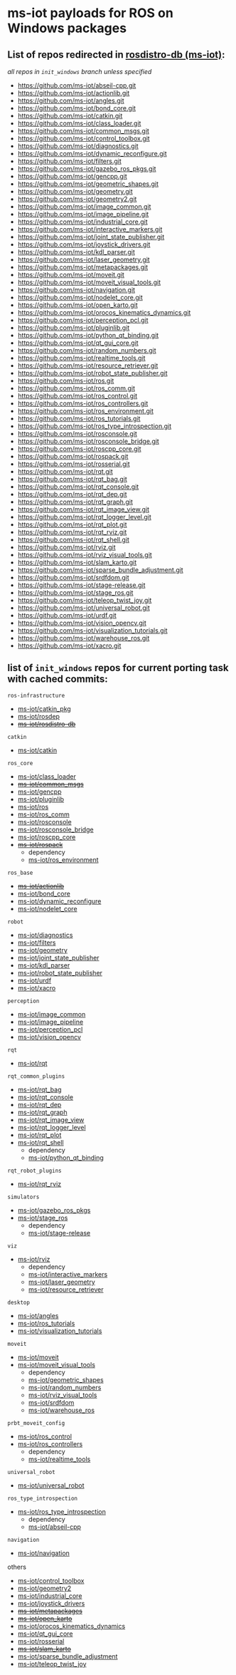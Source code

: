 # ms-iot payloads for ROS on Windows packages

## List of repos redirected in [rosdistro-db (ms-iot)](https://github.com/ms-iot/rosdistro-db/blob/init_windows/melodic/distribution.yaml):

*all repos in `init_windows` branch unless specified*
* https://github.com/ms-iot/abseil-cpp.git
* https://github.com/ms-iot/actionlib.git
* https://github.com/ms-iot/angles.git
* https://github.com/ms-iot/bond_core.git
* https://github.com/ms-iot/catkin.git
* https://github.com/ms-iot/class_loader.git
* https://github.com/ms-iot/common_msgs.git
* https://github.com/ms-iot/control_toolbox.git
* https://github.com/ms-iot/diagnostics.git
* https://github.com/ms-iot/dynamic_reconfigure.git
* https://github.com/ms-iot/filters.git
* https://github.com/ms-iot/gazebo_ros_pkgs.git
* https://github.com/ms-iot/gencpp.git
* https://github.com/ms-iot/geometric_shapes.git
* https://github.com/ms-iot/geometry.git
* https://github.com/ms-iot/geometry2.git
* https://github.com/ms-iot/image_common.git
* https://github.com/ms-iot/image_pipeline.git
* https://github.com/ms-iot/industrial_core.git
* https://github.com/ms-iot/interactive_markers.git
* https://github.com/ms-iot/joint_state_publisher.git
* https://github.com/ms-iot/joystick_drivers.git
* https://github.com/ms-iot/kdl_parser.git
* https://github.com/ms-iot/laser_geometry.git
* https://github.com/ms-iot/metapackages.git
* https://github.com/ms-iot/moveit.git
* https://github.com/ms-iot/moveit_visual_tools.git
* https://github.com/ms-iot/navigation.git
* https://github.com/ms-iot/nodelet_core.git
* https://github.com/ms-iot/open_karto.git
* https://github.com/ms-iot/orocos_kinematics_dynamics.git
* https://github.com/ms-iot/perception_pcl.git
* https://github.com/ms-iot/pluginlib.git
* https://github.com/ms-iot/python_qt_binding.git
* https://github.com/ms-iot/qt_gui_core.git
* https://github.com/ms-iot/random_numbers.git
* https://github.com/ms-iot/realtime_tools.git
* https://github.com/ms-iot/resource_retriever.git
* https://github.com/ms-iot/robot_state_publisher.git
* https://github.com/ms-iot/ros.git
* https://github.com/ms-iot/ros_comm.git
* https://github.com/ms-iot/ros_control.git
* https://github.com/ms-iot/ros_controllers.git
* https://github.com/ms-iot/ros_environment.git
* https://github.com/ms-iot/ros_tutorials.git
* https://github.com/ms-iot/ros_type_introspection.git
* https://github.com/ms-iot/rosconsole.git
* https://github.com/ms-iot/rosconsole_bridge.git
* https://github.com/ms-iot/roscpp_core.git
* https://github.com/ms-iot/rospack.git
* https://github.com/ms-iot/rosserial.git
* https://github.com/ms-iot/rqt.git
* https://github.com/ms-iot/rqt_bag.git
* https://github.com/ms-iot/rqt_console.git
* https://github.com/ms-iot/rqt_dep.git
* https://github.com/ms-iot/rqt_graph.git
* https://github.com/ms-iot/rqt_image_view.git
* https://github.com/ms-iot/rqt_logger_level.git
* https://github.com/ms-iot/rqt_plot.git
* https://github.com/ms-iot/rqt_rviz.git
* https://github.com/ms-iot/rqt_shell.git
* https://github.com/ms-iot/rviz.git
* https://github.com/ms-iot/rviz_visual_tools.git
* https://github.com/ms-iot/slam_karto.git
* https://github.com/ms-iot/sparse_bundle_adjustment.git
* https://github.com/ms-iot/srdfdom.git
* https://github.com/ms-iot/stage-release.git
* https://github.com/ms-iot/stage_ros.git
* https://github.com/ms-iot/teleop_twist_joy.git
* https://github.com/ms-iot/universal_robot.git
* https://github.com/ms-iot/urdf.git
* https://github.com/ms-iot/vision_opencv.git
* https://github.com/ms-iot/visualization_tutorials.git
* https://github.com/ms-iot/warehouse_ros.git
* https://github.com/ms-iot/xacro.git

## list of `init_windows` repos for current porting task with cached commits:
`ros-infrastructure`
* [ms-iot/catkin_pkg](https://github.com/ros-infrastructure/catkin_pkg/compare/master...ms-iot:init_windows)
* [ms-iot/rosdep](https://github.com/ros-infrastructure/rosdep/compare/master...ms-iot:init_windows)
* [~~ms-iot/rosdistro-db~~](https://github.com/ros/rosdistro/compare/master...ms-iot:init_windows)

`catkin`
* [ms-iot/catkin](https://github.com/ros/catkin/compare/kinetic-devel...ms-iot:init_windows)

`ros_core`
* [ms-iot/class_loader](https://github.com/ros/class_loader/compare/melodic-devel...ms-iot:init_windows)
* [~~ms-iot/common_msgs~~](https://github.com/ros/common_msgs/compare/jade-devel...ms-iot:init_windows)
* [ms-iot/gencpp](https://github.com/ros/gencpp/compare/indigo-devel...ms-iot:init_windows)
* [ms-iot/pluginlib](https://github.com/ros/pluginlib/compare/melodic-devel...ms-iot:init_windows)
* [ms-iot/ros](https://github.com/ros/ros/compare/kinetic-devel...ms-iot:init_windows)
* [ms-iot/ros_comm](https://github.com/ros/ros_comm/compare/melodic-devel...ms-iot:init_windows)
* [ms-iot/rosconsole](https://github.com/ros/rosconsole/compare/melodic-devel...ms-iot:init_windows)
* [ms-iot/rosconsole_bridge](https://github.com/ros/rosconsole_bridge/compare/kinetic-devel...ms-iot:init_windows)
* [ms-iot/roscpp_core](https://github.com/ros/roscpp_core/compare/kinetic-devel...ms-iot:init_windows)
* [~~ms-iot/rospack~~](https://github.com/ros/rospack/compare/lunar-devel...ms-iot:init_windows)
    * dependency
    * [ms-iot/ros_environment](https://github.com/ros/ros_environment/compare/melodic...ms-iot:init_windows)

`ros_base`
* [~~ms-iot/actionlib~~](https://github.com/ros/actionlib/compare/indigo-devel...ms-iot:init_windows)
* [ms-iot/bond_core](https://github.com/ros/bond_core/compare/kinetic-devel...ms-iot:init_windows)
* [ms-iot/dynamic_reconfigure](https://github.com/ros/dynamic_reconfigure/compare/master...ms-iot:init_windows)
* [ms-iot/nodelet_core](https://github.com/ros/nodelet_core/compare/indigo-devel...ms-iot:init_windows)

`robot`
* [ms-iot/diagnostics](https://github.com/ros/diagnostics/compare/indigo-devel...ms-iot:init_windows)
* [ms-iot/filters](https://github.com/ros/filters/compare/lunar-devel...ms-iot:init_windows)
* [ms-iot/geometry](https://github.com/ros/geometry/compare/melodic-devel...ms-iot:init_windows)
* [ms-iot/joint_state_publisher](https://github.com/ros/joint_state_publisher/compare/kinetic-devel...ms-iot:init_windows)
* [ms-iot/kdl_parser](https://github.com/ros/kdl_parser/compare/melodic-devel...ms-iot:init_windows)
* [ms-iot/robot_state_publisher](https://github.com/ros/robot_state_publisher/compare/kinetic-devel...ms-iot:init_windows)
* [ms-iot/urdf](https://github.com/ros/urdf/compare/melodic-devel...ms-iot:init_windows)
* [ms-iot/xacro](https://github.com/ros/xacro/compare/melodic-devel...ms-iot:init_windows)

`perception`
* [ms-iot/image_common](https://github.com/ros-perception/image_common/compare/hydro-devel...ms-iot:init_windows)
* [ms-iot/image_pipeline](https://github.com/ros-perception/image_pipeline/compare/indigo...ms-iot:init_windows)
* [ms-iot/perception_pcl](https://github.com/ros-perception/perception_pcl/compare/melodic-devel...ms-iot:init_windows)
* [ms-iot/vision_opencv](https://github.com/ros-perception/vision_opencv/compare/melodic...ms-iot:init_windows)

`rqt`
* [ms-iot/rqt](https://github.com/ros-visualization/rqt/compare/kinetic-devel...ms-iot:init_windows)

`rqt_common_plugins`
* [ms-iot/rqt_bag](https://github.com/ros-visualization/rqt_bag/compare/master...ms-iot:init_windows)
* [ms-iot/rqt_console](https://github.com/ros-visualization/rqt_console/compare/master...ms-iot:init_windows)
* [ms-iot/rqt_dep](https://github.com/ros-visualization/rqt_dep/compare/master...ms-iot:init_windows)
* [ms-iot/rqt_graph](https://github.com/ros-visualization/rqt_graph/compare/master...ms-iot:init_windows)
* [ms-iot/rqt_image_view](https://github.com/ros-visualization/rqt_image_view/compare/master...ms-iot:init_windows)
* [ms-iot/rqt_logger_level](https://github.com/ros-visualization/rqt_logger_level/compare/master...ms-iot:init_windows)
* [ms-iot/rqt_plot](https://github.com/ros-visualization/rqt_plot/compare/master...ms-iot:init_windows)
* [ms-iot/rqt_shell](https://github.com/ros-visualization/rqt_shell/compare/master...ms-iot:init_windows)
    * dependency
    * [ms-iot/python_qt_binding](https://github.com/ros-visualization/python_qt_binding/compare/kinetic-devel...ms-iot:init_windows)

`rqt_robot_plugins`
* [ms-iot/rqt_rviz](https://github.com/ros-visualization/rqt_rviz/compare/lunar-devel...ms-iot:init_windows)

`simulators`
* [ms-iot/gazebo_ros_pkgs](https://github.com/ros-simulation/gazebo_ros_pkgs/compare/melodic-devel...ms-iot:init_windows)
* [ms-iot/stage_ros](https://github.com/ros-simulation/stage_ros/compare/lunar-devel...ms-iot:init_windows)
    * dependency
    * [ms-iot/stage-release](https://github.com/ros-gbp/stage-release/compare/release/melodic/stage...ms-iot:init_windows)

`viz`
* [ms-iot/rviz](https://github.com/ros-visualization/rviz/compare/melodic-devel...ms-iot:init_windows)
    * dependency
    * [ms-iot/interactive_markers](https://github.com/ros-visualization/interactive_markers/compare/indigo-devel...ms-iot:init_windows)
    * [ms-iot/laser_geometry](https://github.com/ros-perception/laser_geometry/compare/indigo-devel...ms-iot:init_windows)
    * [ms-iot/resource_retriever](https://github.com/ros/resource_retriever/compare/kinetic-devel...ms-iot:init_windows)

`desktop`
* [ms-iot/angles](https://github.com/ros/angles/compare/master...ms-iot:init_windows)
* [ms-iot/ros_tutorials](https://github.com/ros/ros_tutorials/compare/melodic-devel...ms-iot:init_windows)
* [ms-iot/visualization_tutorials](https://github.com/ros-visualization/visualization_tutorials/compare/kinetic-devel...ms-iot:init_windows)

`moveit`
* [ms-iot/moveit](https://github.com/ros-planning/moveit/compare/melodic-devel...ms-iot:init_windows)
* [ms-iot/moveit_visual_tools](https://github.com/ros-planning/moveit_visual_tools/compare/melodic-devel...ms-iot:init_windows)
    * dependency
    * [ms-iot/geometric_shapes](https://github.com/ros-planning/geometric_shapes/compare/melodic-devel...ms-iot:init_windows)
    * [ms-iot/random_numbers](https://github.com/ros-planning/random_numbers/compare/master...ms-iot:init_windows)
    * [ms-iot/rviz_visual_tools](https://github.com/PickNikRobotics/rviz_visual_tools/compare/melodic-devel...ms-iot:init_windows)
    * [ms-iot/srdfdom](https://github.com/ros-planning/srdfdom/compare/melodic-devel...ms-iot:init_windows)
    * [ms-iot/warehouse_ros](https://github.com/ros-planning/warehouse_ros/compare/kinetic-devel...ms-iot:init_windows)

`prbt_moveit_config`
* [ms-iot/ros_control](https://github.com/ros-controls/ros_control/compare/melodic-devel...ms-iot:init_windows)
* [ms-iot/ros_controllers](https://github.com/ros-controls/ros_controllers/compare/melodic-devel...ms-iot:init_windows)
    * dependency
    * [ms-iot/realtime_tools](https://github.com/ros-controls/realtime_tools/compare/melodic-devel...ms-iot:init_windows)

`universal_robot`
* [ms-iot/universal_robot](https://github.com/ros-industrial/universal_robot/compare/kinetic-devel...ms-iot:init_windows)

`ros_type_introspection`
* [ms-iot/ros_type_introspection](https://github.com/facontidavide/ros_type_introspection/compare/master...ms-iot:init_windows)
    * dependency
    * [ms-iot/abseil-cpp](https://github.com/Eurecat/abseil-cpp/compare/master...ms-iot:init_windows)

`navigation`
* [ms-iot/navigation](https://github.com/ros-planning/navigation/compare/melodic-devel...ms-iot:init_windows)

others
* [ms-iot/control_toolbox](https://github.com/ros-controls/control_toolbox/compare/kinetic-devel...ms-iot:init_windows)
* [ms-iot/geometry2](https://github.com/ros/geometry2/compare/melodic-devel...ms-iot:init_windows)
* [ms-iot/industrial_core](https://github.com/ros-industrial/industrial_core/compare/kinetic-devel...ms-iot:init_windows)
* [ms-iot/joystick_drivers](https://github.com/ros-drivers/joystick_drivers/compare/master...ms-iot:init_windows)
* [~~ms-iot/metapackages~~](https://github.com/ros/metapackages/compare/melodic-devel...ms-iot:init_windows)
* [~~ms-iot/open_karto~~](https://github.com/ros-perception/open_karto/compare/melodic-devel...ms-iot:init_windows)
* [ms-iot/orocos_kinematics_dynamics](https://github.com/orocos/orocos_kinematics_dynamics/compare/master...ms-iot:init_windows)
* [ms-iot/qt_gui_core](https://github.com/ros-visualization/qt_gui_core/compare/kinetic-devel...ms-iot:init_windows)
* [ms-iot/rosserial](https://github.com/ros-drivers/rosserial/compare/melodic-devel...ms-iot:init_windows)
* [~~ms-iot/slam_karto~~](https://github.com/ros-perception/slam_karto/compare/melodic-devel...ms-iot:init_windows)
* [ms-iot/sparse_bundle_adjustment](https://github.com/ros-perception/sparse_bundle_adjustment/compare/melodic-devel...ms-iot:init_windows)
* [ms-iot/teleop_twist_joy](https://github.com/ros-teleop/teleop_twist_joy/compare/indigo-devel...ms-iot:init_windows)
